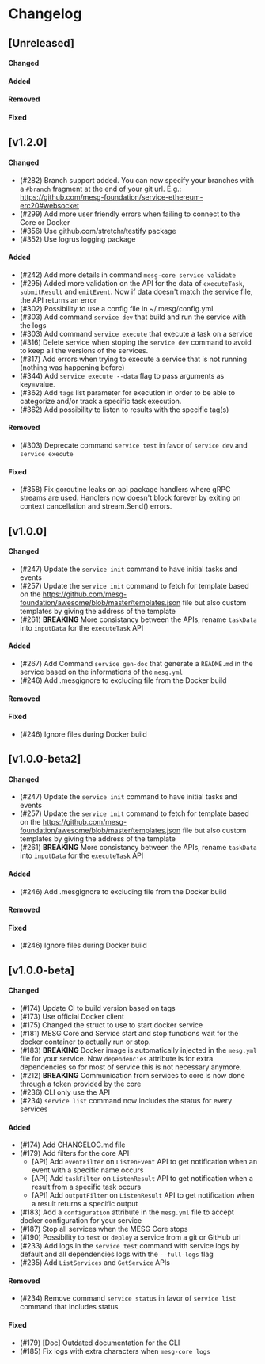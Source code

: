 # Changelog

## [Unreleased]
#### Changed
#### Added
#### Removed
#### Fixed

## [v1.2.0]

#### Changed
- (#282) Branch support added. You can now specify your branches with a `#branch` fragment at the end of your git url. E.g.: https://github.com/mesg-foundation/service-ethereum-erc20#websocket
- (#299) Add more user friendly errors when failing to connect to the Core or Docker
- (#356) Use github.com/stretchr/testify package
- (#352) Use logrus logging package

#### Added
- (#242) Add more details in command `mesg-core service validate`
- (#295) Added more validation on the API for the data of `executeTask`, `submitResult` and `emitEvent`. Now if data doesn't match the service file, the API returns an error
- (#302) Possibility to use a config file in ~/.mesg/config.yml
- (#303) Add command `service dev` that build and run the service with the logs
- (#303) Add command `service execute` that execute a task on a service
- (#316) Delete service when stoping the `service dev` command to avoid to keep all the versions of the services.
- (#317) Add errors when trying to execute a service that is not running (nothing was happening before)
- (#344) Add `service execute --data` flag to pass arguments as key=value.
- (#362) Add `tags` list parameter for execution in order to be able to categorize and/or track a specific task execution.
- (#362) Add possibility to listen to results with the specific tag(s)

#### Removed
- (#303) Deprecate command `service test` in favor of `service dev` and `service execute`

#### Fixed
- (#358) Fix goroutine leaks on api package handlers where gRPC streams are used. Handlers now doesn't block forever by exiting on context cancellation and stream.Send() errors.

## [v1.0.0]

#### Changed
- (#247) Update the `service init` command to have initial tasks and events
- (#257) Update the `service init` command to fetch for template based on the https://github.com/mesg-foundation/awesome/blob/master/templates.json file but also custom templates by giving the address of the template
- (#261) **BREAKING** More consistancy between the APIs, rename `taskData` into `inputData` for the `executeTask` API

#### Added
- (#267) Add Command `service gen-doc` that generate a `README.md` in the service based on the informations of the `mesg.yml`
- (#246) Add .mesgignore to excluding file from the Docker build

#### Removed

#### Fixed
- (#246) Ignore files during Docker build

## [v1.0.0-beta2]

#### Changed
- (#247) Update the `service init` command to have initial tasks and events
- (#257) Update the `service init` command to fetch for template based on the https://github.com/mesg-foundation/awesome/blob/master/templates.json file but also custom templates by giving the address of the template
- (#261) **BREAKING** More consistancy between the APIs, rename `taskData` into `inputData` for the `executeTask` API

#### Added
- (#246) Add .mesgignore to excluding file from the Docker build

#### Removed

#### Fixed
- (#246) Ignore files during Docker build

## [v1.0.0-beta]

#### Changed
- (#174) Update CI to build version based on tags
- (#173) Use official Docker client
- (#175) Changed the struct to use to start docker service
- (#181) MESG Core and Service start and stop functions wait for the docker container to actually run or stop.
- (#183) **BREAKING** Docker image is automatically injected in the `mesg.yml` file for your service. Now `dependencies` attribute is for extra dependencies so for most of service this is not necessary anymore.
- (#212) **BREAKING** Communication from services to core is now done through a token provided by the core
- (#236) CLI only use the API
- (#234) `service list` command now includes the status for every services

#### Added
- (#174) Add CHANGELOG.md file
- (#179) Add filters for the core API
  - [API] Add `eventFilter` on `ListenEvent` API to get notification when an event with a specific name occurs
  - [API] Add `taskFilter` on `ListenResult` API to get notification when a result from a specific task occurs
  - [API] Add `outputFilter` on `ListenResult` API to get notification when a result returns a specific output
- (#183) Add a `configuration` attribute in the `mesg.yml` file to accept docker configuration for your service
- (#187) Stop all services when the MESG Core stops
- (#190) Possibility to `test` or `deploy` a service from a git or GitHub url
- (#233) Add logs in the `service test` command with service logs by default and all dependencies logs with the `--full-logs` flag
- (#235) Add `ListServices` and `GetService` APIs

#### Removed
- (#234) Remove command `service status` in favor of `service list` command that includes status

#### Fixed
- (#179) [Doc] Outdated documentation for the CLI
- (#185) Fix logs with extra characters when `mesg-core logs`
